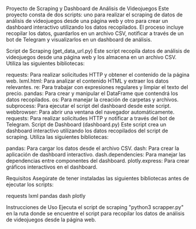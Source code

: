 Proyecto de Scraping y Dashboard de Análisis de Videojuegos
Este proyecto consta de dos scripts: uno para realizar el scraping de datos de análisis de videojuegos desde una página web y otro para crear un dashboard interactivo utilizando los datos recopilados. El proceso incluye recopilar los datos, guardarlos en un archivo CSV, notificar a través de un bot de Telegram y visualizarlos en un dashboard de análisis.

Script de Scraping (get_data_url.py)
Este script recopila datos de análisis de videojuegos desde una página web y los almacena en un archivo CSV. Utiliza las siguientes bibliotecas:

requests: Para realizar solicitudes HTTP y obtener el contenido de la página web.
lxml.html: Para analizar el contenido HTML y extraer los datos relevantes.
re: Para trabajar con expresiones regulares y limpiar el texto del precio.
pandas: Para crear y manipular el DataFrame que contendrá los datos recopilados.
os: Para manejar la creación de carpetas y archivos.
subprocess: Para ejecutar el script del dashboard desde este script.
webbrowser: Para abrir una ventana del navegador automáticamente.
requests: Para realizar solicitudes HTTP y notificar a través del bot de Telegram.
Script de Dashboard (dashboard.py)
Este script crea un dashboard interactivo utilizando los datos recopilados del script de scraping. Utiliza las siguientes bibliotecas:

pandas: Para cargar los datos desde el archivo CSV.
dash: Para crear la aplicación de dashboard interactivo.
dash.dependencies: Para manejar las dependencias entre componentes del dashboard.
plotly.express: Para crear gráficos interactivos en el dashboard.



Requisitos
Asegúrate de tener instaladas las siguientes bibliotecas antes de ejecutar los scripts:

requests
lxml
pandas
dash
plotly

Instrucciones de Uso
Ejecuta el script de scraping "python3 scrapper.py" en la ruta donde se encuentre el script para recopilar los datos de análisis de videojuegos desde la página web.